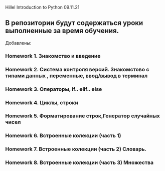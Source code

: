 Hillel Introduction to Python 09.11.21

## В репозитории будут содержаться уроки выполненные за время обучения. ##

Добавлены:

### Homework 1. Знакомство и введение
### Homework 2. Система контроля версий. Знакомстово с типами данных , переменные, ввод/вывод в терминал 
### Homework 3. Операторы, if.. elif.. else 
### Homework 4. Циклы, строки
### Homework 5. Форматирование строк,Генератор случайных чисел
### Homework 6. Встроенные колекции (часть 1)
### Homework 7. Встроенные колекции (часть 2) Словарь.
### Homework 8. Встроенные колекции (часть 3) Множества
